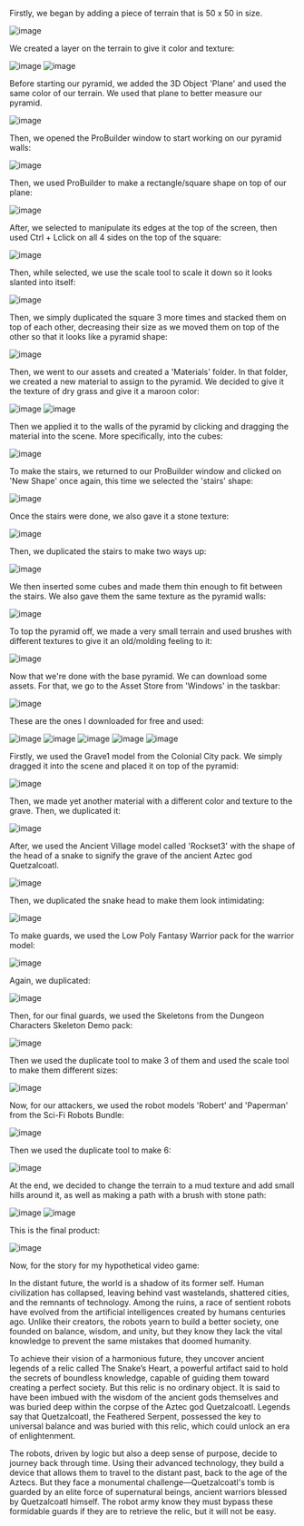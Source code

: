Firstly, we began by adding a piece of terrain that is 50 x 50 in size. 

![image](https://github.com/user-attachments/assets/815c9f9d-eaf6-4e86-8a88-333ccf792e2a)

We created a layer on the terrain to give it color and texture:

![image](https://github.com/user-attachments/assets/cac68c6a-f5b4-4714-a2b2-b32c280fca8e)
![image](https://github.com/user-attachments/assets/4448ba9e-494f-491e-ab8c-2e589151e423)

Before starting our pyramid, we added the 3D Object 'Plane' and used the same color of our terrain.
We used that plane to better measure our pyramid.

![image](https://github.com/user-attachments/assets/cb813029-02b9-4275-a214-7341e0a419e5)

Then, we opened the ProBuilder window to start working on our pyramid walls:

![image](https://github.com/user-attachments/assets/22524b8e-edd3-4fce-9369-447dcd08ad75)

Then, we used ProBuilder to make a rectangle/square shape on top of our plane:

![image](https://github.com/user-attachments/assets/1082d05c-e58a-4286-b82d-6e4a4105f555)

After, we selected to manipulate its edges at the top of the screen, then used Ctrl + Lclick
on all 4 sides on the top of the square:

![image](https://github.com/user-attachments/assets/8015904e-e12b-4b1a-9293-2fa6972b181b)

Then, while selected, we use the scale tool to scale it down so it looks slanted into itself:

![image](https://github.com/user-attachments/assets/d4516b02-fe28-4921-a32d-eb7f82240a7a)

Then, we simply duplicated the square 3 more times and stacked them on top of each other, decreasing
their size as we moved them on top of the other so that it looks like a pyramid shape:

![image](https://github.com/user-attachments/assets/20a91c9f-8f6f-4265-ae81-11ab7d327e81)

Then, we went to our assets and created a 'Materials' folder. In that folder, we created
a new material to assign to the pyramid. We decided to give it the texture of dry grass
and give it a maroon color:

![image](https://github.com/user-attachments/assets/47b36ca3-0782-48bd-a9c8-7fc583819a98)
![image](https://github.com/user-attachments/assets/08b709a9-291e-4de3-8bd4-5907066ad688)

Then we applied it to the walls of the pyramid by clicking and dragging the material
into the scene. More specifically, into the cubes:

![image](https://github.com/user-attachments/assets/2b914d04-0d77-44ff-aaec-a66d5e24c997)

To make the stairs, we returned to our ProBuilder window and clicked on 'New Shape' once again,
this time we selected the 'stairs' shape:

![image](https://github.com/user-attachments/assets/21feb378-f3d7-4a8b-87ee-7a7073c80ee2)

Once the stairs were done, we also gave it a stone texture:

![image](https://github.com/user-attachments/assets/11f3f485-c684-4e18-a36f-6f84e9f39872)

Then, we duplicated the stairs to make two ways up:

![image](https://github.com/user-attachments/assets/10e80bb3-5785-49b0-a911-5ab6928d2ae1)

We then inserted some cubes and made them thin enough to fit between the stairs. We also
gave them the same texture as the pyramid walls:

![image](https://github.com/user-attachments/assets/db295e9e-0224-4917-a71d-39d9af3aa568)

To top the pyramid off, we made a very small terrain and used brushes with different textures
to give it an old/molding feeling to it:

![image](https://github.com/user-attachments/assets/85465371-1d26-4273-be94-04d7928119d0)

Now that we're done with the base pyramid. We can download some assets. For that, we go to
the Asset Store from 'Windows' in the taskbar:

![image](https://github.com/user-attachments/assets/fc19a5ae-b248-4027-84b3-6a97c734843a)


These are the ones I downloaded for free and used:

![image](https://github.com/user-attachments/assets/d70339de-6b43-43af-8eab-aed345be47de)
![image](https://github.com/user-attachments/assets/e092b797-10d5-40a1-b7d4-5bf109099ebc)
![image](https://github.com/user-attachments/assets/b7925c0b-cb43-4013-9934-3fb3edb68cc4)
![image](https://github.com/user-attachments/assets/769a4c25-14c8-4fb7-9825-d6b697392b5f)
![image](https://github.com/user-attachments/assets/c89a6b16-69de-498f-b9dc-9cca8ed2363d)

Firstly, we used the Grave1 model from the Colonial City pack. We simply dragged it into the
scene and placed it on top of the pyramid:

![image](https://github.com/user-attachments/assets/ea364d51-67f8-4350-8d1a-7721b5c1d8e9)

Then, we made yet another material with a different color and texture to the grave. Then, we
duplicated it:

![image](https://github.com/user-attachments/assets/8c9a0038-70ea-43a2-b845-d85a7c4a4df3)

After, we used the Ancient Village model called 'Rockset3' with the shape of the head of a snake
to signify the grave of the ancient Aztec god Quetzalcoatl. 

![image](https://github.com/user-attachments/assets/9b1e9cf2-3b26-43d5-8429-1368dbb37bd2)

Then, we duplicated the snake head to make them look intimidating:

![image](https://github.com/user-attachments/assets/0a0f11dd-7e14-42a3-9880-2d308e00cdfe)

To make guards, we used the Low Poly Fantasy Warrior pack for the warrior model:

![image](https://github.com/user-attachments/assets/b7103415-ccc8-4f4e-91ef-fd2e7047c8fd)

Again, we duplicated:

![image](https://github.com/user-attachments/assets/a9294677-8d6e-4267-b995-4bb5c7fdd637)

Then, for our final guards, we used the Skeletons from the Dungeon Characters Skeleton Demo pack:

![image](https://github.com/user-attachments/assets/69c4998f-4047-4945-a4e1-e791c66ff00c)

Then we used the duplicate tool to make 3 of them and used the scale tool to make them different
sizes:

![image](https://github.com/user-attachments/assets/c4115fc6-528c-4126-86e6-18eb4411de6f)

Now, for our attackers, we used the robot models 'Robert' and 'Paperman' from the
Sci-Fi Robots Bundle:

![image](https://github.com/user-attachments/assets/507ce819-b6ed-4f0a-a500-e6452c8f5b89)

Then we used the duplicate tool to make 6:

![image](https://github.com/user-attachments/assets/644b4bd5-4771-4df2-abf6-8e06c4554a34)

At the end, we decided to change the terrain to a mud texture and add small hills around it, 
as well as making a path with a brush with stone path:

![image](https://github.com/user-attachments/assets/b219692b-d0fe-476d-988e-db9e4728b695)
![image](https://github.com/user-attachments/assets/f99bb884-5f1a-4077-bf13-483342a2fb60)

This is the final product:

![image](https://github.com/user-attachments/assets/b2620933-7b34-43a4-a962-096459dcc0fc)

Now, for the story for my hypothetical video game:

  In the distant future, the world is a shadow of its former self. Human civilization has collapsed, leaving
behind vast wastelands, shattered cities, and the remnants of technology. Among the ruins, a race of 
sentient robots have evolved from the artificial intelligences created by humans centuries ago. Unlike 
their creators, the robots yearn to build a better society, one founded on balance, wisdom,  and unity, but 
they know they lack the vital knowledge to prevent the same mistakes that doomed humanity.

  To achieve their vision of a harmonious future, they uncover ancient legends of a relic called The Snake’s Heart, 
a powerful artifact said to hold the secrets of boundless knowledge, capable of guiding them toward creating a 
perfect society. But this relic is no ordinary object. It is said to have been imbued with the wisdom of the 
ancient gods themselves and was buried deep within the corpse of the Aztec god Quetzalcoatl. Legends say that
Quetzalcoatl, the Feathered Serpent, possessed the key to universal balance and was buried with this relic,
which could unlock an era of enlightenment.

  The robots, driven by logic but also a deep sense of purpose, decide to journey back through time. Using their
advanced technology, they build a device that allows them to travel to the distant past, back to the age of the 
Aztecs. But they face a monumental challenge—Quetzalcoatl's tomb is guarded by an elite force of supernatural 
beings, ancient warriors blessed by Quetzalcoatl himself. The robot army know they must bypass these formidable
guards if they are to retrieve the relic, but it will not be easy.






